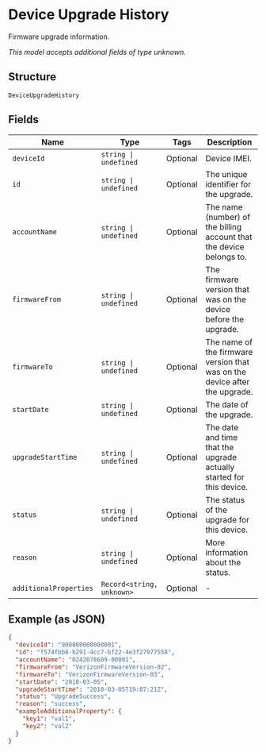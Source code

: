 
# Device Upgrade History

Firmware upgrade information.

*This model accepts additional fields of type unknown.*

## Structure

`DeviceUpgradeHistory`

## Fields

| Name | Type | Tags | Description |
|  --- | --- | --- | --- |
| `deviceId` | `string \| undefined` | Optional | Device IMEI. |
| `id` | `string \| undefined` | Optional | The unique identifier for the upgrade. |
| `accountName` | `string \| undefined` | Optional | The name (number) of the billing account that the device belongs to. |
| `firmwareFrom` | `string \| undefined` | Optional | The firmware version that was on the device before the upgrade. |
| `firmwareTo` | `string \| undefined` | Optional | The name of the firmware version that was on the device after the upgrade. |
| `startDate` | `string \| undefined` | Optional | The date of the upgrade. |
| `upgradeStartTime` | `string \| undefined` | Optional | The date and time that the upgrade actually started for this device. |
| `status` | `string \| undefined` | Optional | The status of the upgrade for this device. |
| `reason` | `string \| undefined` | Optional | More information about the status. |
| `additionalProperties` | `Record<string, unknown>` | Optional | - |

## Example (as JSON)

```json
{
  "deviceId": "900000000000001",
  "id": "f574fbb8-b291-4cc7-bf22-4e3f27977558",
  "accountName": "0242078689-00001",
  "firmwareFrom": "VerizonFirmwareVersion-02",
  "firmwareTo": "VerizonFirmwareVersion-03",
  "startDate": "2018-03-05",
  "upgradeStartTime": "2018-03-05T19:07:21Z",
  "status": "UpgradeSuccess",
  "reason": "success",
  "exampleAdditionalProperty": {
    "key1": "val1",
    "key2": "val2"
  }
}
```

